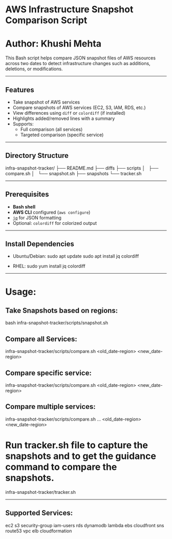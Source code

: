 # AWS Infrastructure Snapshot Comparison Script
# Author: Khushi Mehta

This Bash script helps compare JSON snapshot files of AWS resources across two dates to detect infrastructure changes such as additions, deletions, or modifications.

---

## Features

- Take snapshot of AWS services 
- Compare snapshots of AWS services (EC2, S3, IAM, RDS, etc.)
- View differences using `diff` or `colordiff` (if installed)
- Highlights added/removed lines with a summary
- Supports:
  - Full comparison (all services)
  - Targeted comparison (specific service)

---

## Directory Structure

infra-snapshot-tracker/
├── README.md
├── diffs
├── scripts
│   ├── compare.sh
│   └── snapshot.sh
├── snapshots
└── tracker.sh

---

## Prerequisites

- **Bash shell**
- **AWS CLI** configured (`aws configure`)
- [`jq`](https://stedolan.github.io/jq/) for JSON formatting
- Optional: `colordiff` for colorized output

---

## Install Dependencies

- Ubuntu/Debian:
sudo apt update
sudo apt install jq colordiff

- RHEL:
sudo yum install jq colordiff

---

# Usage: 

## Take Snapshots based on regions:
bash infra-snapshot-tracker/scripts/snapshot.sh

## Compare all Services:
infra-snapshot-tracker/scripts/compare.sh <old_date-region> <new_date-region>

## Compare specific service: 
infra-snapshot-tracker/scripts/compare.sh <service> <old_date-region> <new_date-region>

## Compare multiple services:
infra-snapshot-tracker/scripts/compare.sh <service1> <service2> <service3>... <old_date-region> <new_date-region>

# Run tracker.sh file to capture the snapshots and to get the guidance command to compare the snapshots. 
infra-snapshot-tracker/tracker.sh

---

## Supported Services:

ec2
s3
security-group
iam-users
rds
dynamodb
lambda
ebs
cloudfront
sns
route53
vpc
elb
cloudformation


